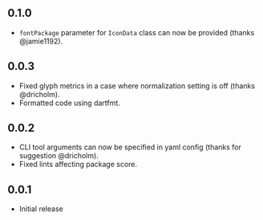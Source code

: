 ## 0.1.0

* `fontPackage` parameter for `IconData` class can now be provided (thanks @jamie1192).

## 0.0.3

* Fixed glyph metrics in a case where normalization setting is off (thanks @dricholm).
* Formatted code using dartfmt.

## 0.0.2

* CLI tool arguments can now be specified in yaml config (thanks for suggestion @dricholm).
* Fixed lints affecting package score.

## 0.0.1

* Initial release